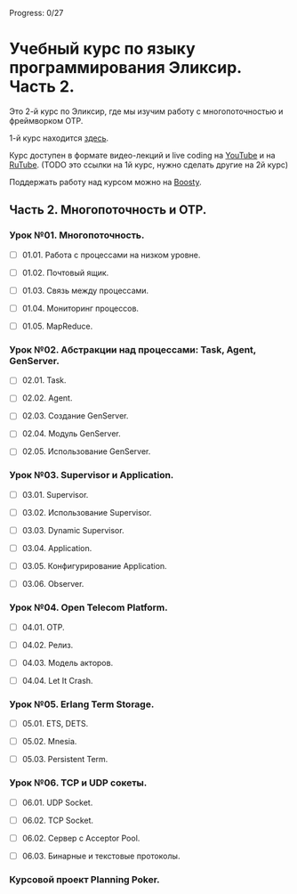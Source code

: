 Progress: 0/27

# Учебный курс по языку программирования Эликсир. Часть 2.

Это 2-й курс по Эликсир, где мы изучим работу с многопоточностью и фреймворком OTP.

1-й курс находится [здесь](https://github.com/yzh44yzh/elixir_course).

Курс доступен в формате видео-лекций и live coding на [YouTube](https://www.youtube.com/playlist?list=PLYuTgpYrBrVKnzanStbVGD09Cdx4YNEpO) и на [RuTube](https://rutube.ru/plst/433906/).
(TODO это ссылки на 1й курс, нужно сделать другие на 2й курс)

Поддержать работу над курсом можно на [Boosty](https://boosty.to/yury.zhloba).


## Часть 2. Многопоточность и OTP.


### Урок №01. Многопоточность.

- [ ] 01.01. Работа с процессами на низком уровне.

- [ ] 01.02. Почтовый ящик.

- [ ] 01.03. Связь между процессами.

- [ ] 01.04. Мониторинг процессов.

- [ ] 01.05. MapReduce.


### Урок №02. Абстракции над процессами: Task, Agent, GenServer.

- [ ] 02.01. Task.

- [ ] 02.02. Agent.

- [ ] 02.03. Создание GenServer.

- [ ] 02.04. Модуль GenServer.

- [ ] 02.05. Использование GenServer.


### Урок №03. Supervisor и Application.

- [ ] 03.01. Supervisor.

- [ ] 03.02. Использование Supervisor.

- [ ] 03.03. Dynamic Supervisor.

- [ ] 03.04. Application.

- [ ] 03.05. Конфигурирование Application.

- [ ] 03.06. Observer.


### Урок №04. Open Telecom Platform.

- [ ] 04.01. OTP.

- [ ] 04.02. Релиз.

- [ ] 04.03. Модель акторов.

- [ ] 04.04. Let It Crash.


### Урок №05. Erlang Term Storage.

- [ ] 05.01. ETS, DETS.

- [ ] 05.02. Mnesia.

- [ ] 05.03. Persistent Term.


### Урок №06. TCP и UDP сокеты.

- [ ] 06.01. UDP Socket.

- [ ] 06.02. TCP Socket.

- [ ] 06.02. Сервер с Acceptor Pool.

- [ ] 06.03. Бинарные и текстовые протоколы.


### Курсовой проект Planning Poker.
